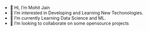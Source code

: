 - 👋 Hi, I’m Mohit Jain
- 👀 I’m interested in Developing and Learning New Techonologies.
- 🌱 I’m currently Learning  Data Science and ML.
- 💞️ I’m looking to collaborate on some opensource projects


<!---
mohitj2401/mohitj2401 is a ✨ special ✨ repository because its `README.md` (this file) appears on your GitHub profile.
You can click the Preview link to take a look at your changes.
--->
